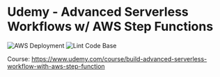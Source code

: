# Udemy - Advanced Serverless Workflows w/ AWS Step Functions
<!-- Status Badge for whether this specific project is passing GitHub Actions CI/CD -->
![AWS Deployment](https://github.com/doublenns/learningAWSServerless/workflows/AWS%20Deployment/badge.svg)
![Lint Code Base](https://github.com/doublenns/learningAWSServerless/workflows/Lint%20Code%20Base/badge.svg)

Course: <https://www.udemy.com/course/build-advanced-serverless-workflow-with-aws-step-function>
